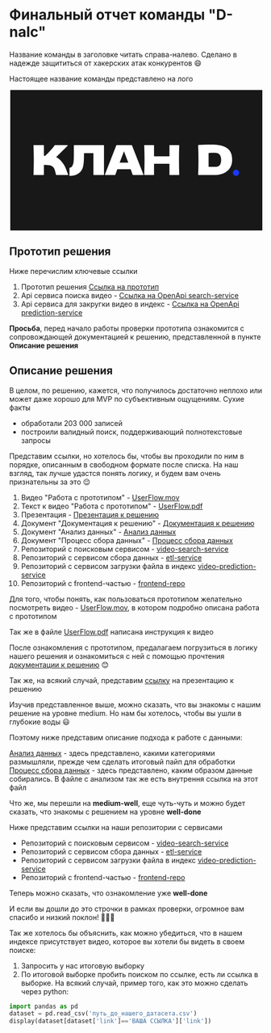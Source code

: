 # Финальный отчет команды "D-nalc"

Название команды в заголовке  читать справа-налево. Сделано в надежде защититься от хакерских атак конкурентов 😄

Настоящее название команды представлено на лого

<div id="header" align="center">
  <svg width="500" height="278" viewBox="0 0 500 278" fill="none" xmlns="http://www.w3.org/2000/svg">
<rect width="500" height="278" fill="#181818"/>
<path fill-rule="evenodd" clip-rule="evenodd" d="M399.223 108C409.632 108 417.855 109.256 423.891 111.768C429.926 114.225 434.134 117.664 436.515 122.087C438.951 126.455 440.17 131.834 440.17 138.222C440.17 144.283 438.785 149.579 436.017 154.111C433.248 158.643 429.095 162.165 423.558 164.676C418.021 167.133 411.211 168.362 403.126 168.362H388.093C383.336 168.362 378.53 168.338 373.676 168.291C373.112 168.285 372.664 167.814 372.687 167.25C373.102 156.883 373.309 147.207 373.309 138.222C373.309 129.125 373.101 119.645 372.686 109.78C372.663 109.243 373.066 108.784 373.602 108.743C380.083 108.248 388.623 108 399.223 108ZM405.452 152.063C410.601 152.063 414.035 150.835 415.751 148.378C417.467 145.921 418.326 142.535 418.326 138.222C418.326 134.072 417.412 130.714 415.585 128.148C413.813 125.582 410.435 124.299 405.452 124.299C400.081 124.299 396.067 124.462 393.409 124.79V152.063H405.452ZM334.213 108.901C334.782 108.901 335.236 109.374 335.213 109.943C334.854 118.873 334.674 128.436 334.674 138.631C334.674 148.827 334.854 158.39 335.213 167.32C335.236 167.889 334.782 168.362 334.213 168.362H316.738C316.185 168.362 315.738 167.914 315.738 167.362V146.085H285.173V167.362C285.173 167.914 284.725 168.362 284.173 168.362H266.697C266.129 168.362 265.675 167.888 265.698 167.32C266.112 157.119 266.319 147.556 266.319 138.631C266.319 129.707 266.112 120.144 265.698 109.943C265.675 109.375 266.129 108.901 266.697 108.901H284.173C284.725 108.901 285.173 109.349 285.173 109.901V131.178H315.738V109.901C315.738 109.349 316.185 108.901 316.738 108.901H334.213ZM238.798 156.65C240.443 161.01 241.778 164.688 242.803 167.683C242.941 168.089 243.322 168.362 243.751 168.362H263.076C263.782 168.362 264.265 167.652 264.007 166.995L241.373 109.534C241.222 109.152 240.853 108.901 240.442 108.901H211.241C210.829 108.901 210.46 109.153 210.31 109.537L187.836 166.998C187.58 167.654 188.063 168.362 188.768 168.362H207.443C207.867 168.362 208.244 168.095 208.386 167.696L212.303 156.65H238.798ZM227.585 126.674C229.8 132.407 231.959 138.14 234.063 143.873H217.037C220.802 133.827 223.654 126.319 225.592 121.35L227.585 126.674ZM185.896 167.362C185.896 167.914 185.448 168.362 184.896 168.362H165.883C165.33 168.362 164.883 167.914 164.883 167.362V124.954H146.278L146.195 129.704C146.195 133.854 146.084 137.512 145.863 140.679C145.697 143.791 145.309 146.985 144.7 150.262C143.592 156.213 140.769 160.991 136.228 164.594C131.93 168.048 125.979 169.847 118.375 169.991C117.823 170.001 117.374 169.552 117.374 169V154.847C117.374 154.371 117.711 153.966 118.17 153.839C119.953 153.343 121.376 152.451 122.441 151.162C123.714 149.634 124.683 147.204 125.348 143.873C125.846 141.198 126.095 135.11 126.095 125.609L126.017 109.907C126.014 109.353 126.464 108.902 127.019 108.902L184.897 108.981C185.449 108.982 185.896 109.43 185.896 109.981V167.362ZM106.963 148.705C105.247 145.484 100.125 139.696 100.125 139.696C100.125 139.696 94.671 134.291 91.0165 132.871L113.613 110.613C114.251 109.986 113.806 108.901 112.912 108.901H88.4418C84.2336 114.798 77.8106 121.951 69.1727 130.359C68.0653 130.359 67.2347 130.332 66.681 130.277V109.901C66.681 109.349 66.2333 108.901 65.681 108.901H47.0427C46.474 108.901 46.0199 109.375 46.0429 109.943C46.4573 120.144 46.6645 129.707 46.6645 138.631C46.6645 147.556 46.4573 157.119 46.0429 167.32C46.0199 167.888 46.474 168.362 47.0427 168.362H65.681C66.2333 168.362 66.681 167.914 66.681 167.362V148.132C71.5536 148.132 75.3742 148.432 78.1428 149.033C80.9667 149.579 83.32 150.835 85.2026 152.801C86.3654 154.056 87.2513 155.531 87.8604 157.223C88.5248 158.916 89.1339 161.018 89.6876 163.53C90.1261 165.346 90.4952 166.734 90.7948 167.694C90.9206 168.097 91.2983 168.362 91.7207 168.362H113.754C114.512 168.362 115.007 167.545 114.691 166.855C113.978 165.3 113.118 163.154 112.113 160.417C110.452 155.776 108.735 151.872 106.963 148.705Z" fill="white"/>
<ellipse cx="447.776" cy="163.8" rx="6.22373" ry="6.2" fill="#1A38FF"/>
</svg>

</div>

## Прототип решения
Ниже перечислим ключевые ссылки

1. Прототип решения
[Ссылка на прототип](http://87.242.93.110/)
2. Api сервиса поиска видео - [Ссылка на OpenApi search-service](http://178.170.242.192:30042/docs)
3. Api сервиса для закругки видео в индекс - [Ссылка на OpenApi prediction-service](http://178.170.242.192:30043/docs) 

**Просьба**, перед начало работы проверки прототипа ознакомится с сопровождающей документацией к решению, представленной в пункте **Описание решения**

## Описание решения

В целом, по решению, кажется, что получилось достаточно неплохо или может даже хорошо для MVP по субъективным ощущениям. Сухие факты
- обработали 203 000 записей
- построили валидный поиск, поддерживающий полнотекстовые запросы


Представим ссылки, но хотелось бы, чтобы вы проходили по ним в порядке, описанным в свободном формате после списка. На наш взгляд, так лучше удастся понять логику, и будем вам очень признательны за это 😌

1. Видео "Работа с прототипом" - [UserFlow.mov](https://disk.yandex.ru/i/GVAOza133tIS6Q)
2. Текст к видео "Работа с прототипом" - [UserFlow.pdf](UserFlow.pdf)
3. Презентация -  [Презентация к решению](https://disk.yandex.ru/i/NMr5oKbtYO5DCQ)
4. Документ "Документация к решению" - [Документация к решению](https://www.kaggle.com/code/dnikonorov/summary)
5. Документ "Анализ данных" - [Анализ данных](https://www.kaggle.com/code/dnikonorov/data-analysis)
6. Документ "Процесс сбора данных" - [Процесс сбора данных](https://www.kaggle.com/code/dnikonorov/preprocess-description-with-examples/)
7. Репозиторий с поисковым сервисом - [video-search-service](https://github.com/Dnal-c/video-service)
8. Репозиторий с сервисом сбора данных - [etl-service](https://github.com/Dnal-c/etl-process)
9. Репозиторий с сервисом загрузки файла в индекс [video-prediction-service](https://github.com/Dnal-c/video-prediction-service)
10. Репозиторий с frontend-частью - [frontend-repo](https://github.com/Dnal-c/frontend-repo)

Для того, чтобы понять, как пользоваться прототипом желательно посмотреть видео - [UserFlow.mov](https://disk.yandex.ru/i/GVAOza133tIS6Q), в котором подробно описана работа с прототипом

Так же в файле [UserFlow.pdf](UserFlow.pdf) написана инструкция к видео

После ознакомления с прототипом, предалагаем погрузиться в логику нашего решения и ознакомиться с ней с помощью прочтения [документации к решению](https://www.kaggle.com/code/dnikonorov/summary) 😊

Так же, на всякий случай, представим [ссылку](https://disk.yandex.ru/i/NMr5oKbtYO5DCQ) на презентацию к решению 

Изучив представленное выше, можно сказать, что вы знакомы с нашим решение на уровне medium. Но нам бы хотелось, чтобы вы ушли в глубокие воды 😃

Поэтому ниже представим описание подхода к работе с данными:

[Анализ данных](https://www.kaggle.com/code/dnikonorov/data-analysis) - здесь представлено, какими категориями размышляли, прежде чем сделать итоговый пайп для обработки
[Процесс сбора данных](https://www.kaggle.com/code/dnikonorov/preprocess-description-with-examples/) - здесь представлено, каким образом данные собирались. В файле с анализом так же есть внутрення ссылка на этот файл

Что же, мы перешли на **medium-well**, еще чуть-чуть и можно будет сказать, что знакомы с решением на уровне **well-done**

Ниже представим ссылки на наши репозитории с сервисами

- Репозиторий с поисковым сервисом - [video-search-service](https://github.com/Dnal-c/video-service)
- Репозиторий с сервисом сбора данных - [etl-service](https://github.com/Dnal-c/etl-process)
- Репозиторий с сервисом загрузки файла в индекс [video-prediction-service](https://github.com/Dnal-c/video-prediction-service)
- Репозиторий с frontend-частью - [frontend-repo](https://github.com/Dnal-c/frontend-repo)

Теперь можно сказать, что ознакомление уже **well-done** 

И если вы дошли до это строчки в рамках проверки, огромное вам спасибо и низкий поклон! 🙏🙏🙏

Так же хотелось бы объяснить, как можно убедиться, что в нашем индексе присутствует видео, которое вы хотели бы видеть в своем поиске:
1. Запросить у нас итоговую выборку
2. По итоговой выборке пробить поиском по ссылке, есть ли ссылка в выборке. На всякий случай, пример того, как это можно сделать через python:

```python
import pandas as pd
dataset = pd.read_csv('путь_до_нашего_датасета.csv')
display(dataset[dataset['link']=='ВАША ССЫЛКА']['link'])
```

